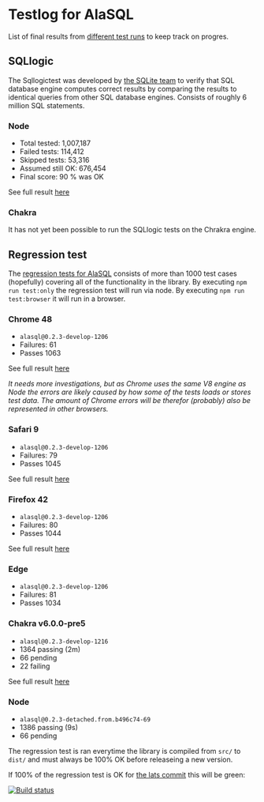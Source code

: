 # Testlog for AlaSQL

List of final results from [different test runs](https://github.com/agershun/alasql/tree/develop/test/!testlog/) to keep track on progres.  


## SQLlogic

The Sqllogictest was developed by [the SQLite team](https://www.sqlite.org/sqllogictest/doc/trunk/about.wiki) 
to verify that SQL database engine computes correct results by comparing the results to identical queries from other SQL database engines. Consists of roughly 6 million SQL statements.

### Node 
* Total tested: 1,007,187
* Failed tests: 114,412
* Skipped tests: 53,316
* Assumed still OK: 676,454
* Final score: 90 % was OK

See full result [here](https://github.com/agershun/alasql/tree/develop/test/!testlog/SQLlogic.md)

### Chakra
It has not yet been possible to run the SQLlogic tests on the Chrakra engine. 


## Regression test
The [regression tests for AlaSQL](https://github.com/agershun/alasql/tree/develop/test/) consists of more than 1000 test cases (hopefully) covering all of the functionality in the library. By executing `npm run test:only` the regression test will run via node. By executing `npm run test:browser` it will run in a browser. 


### Chrome 48
- `alasql@0.2.3-develop-1206`
- Failures: 61
- Passes 1063

See full result [here](https://github.com/agershun/alasql/tree/develop/test/!testlog/Chrome.md)

_It needs more investigations, but as Chrome uses the same V8 engine as Node the errors are likely caused by how some of the tests loads or stores test data. The amount of Chrome errors will be therefor (probably) also be represented in other browsers._ 

### Safari 9
- `alasql@0.2.3-develop-1206`
- Failures: 79
- Passes 1045

See full result [here](https://github.com/agershun/alasql/tree/develop/test/!testlog/Safari.md)


### Firefox 42
- `alasql@0.2.3-develop-1206`
- Failures: 80
- Passes 1044

See full result [here](https://github.com/agershun/alasql/tree/develop/test/!testlog/Firefox.md)

### Edge
- `alasql@0.2.3-develop-1206`
- Failures: 81
- Passes 1034


### Chakra v6.0.0-pre5
- `alasql@0.2.3-develop-1216`
-  1364 passing (2m)
-  66 pending
-  22 failing

See full result [here](https://github.com/agershun/alasql/tree/develop/test/!testlog/Chakra.md)


### Node
- `alasql@0.2.3-detached.from.b496c74-69`
- 1386 passing (9s)
- 66 pending
  
The regression test is ran everytime the library is compiled from `src/` to `dist/` and must always be 100% OK before releaseing a new version. 

If 100% of the regression test is OK for [the lats commit](https://travis-ci.org/agershun/alasql/builds) this will be green: 

[![Build status](https://api.travis-ci.org/agershun/alasql.svg)](https://travis-ci.org/agershun/alasql?123)

